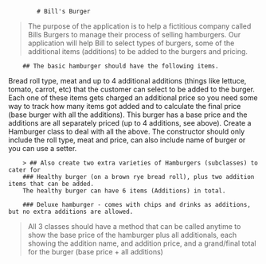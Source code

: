 		    # Bill's Burger 
     
>  The purpose of the application is to help a fictitious company called Bills Burgers to manage their process of selling hamburgers.
>  Our application will help Bill to select types of burgers, some of the additional items (additions) to be added to the burgers and pricing.
        
        ## The basic hamburger should have the following items.
 Bread roll type, meat and up to 4 additional additions (things like lettuce, tomato, carrot, etc) that the customer can select to be added to the burger.
 Each one of these items gets charged an additional price so you need some way to track how many items got added
 and to calculate the final price (base burger with all the additions).
 This burger has a base price and the additions are all separately priced (up to 4 additions, see above).
 Create a Hamburger class to deal with all the above. The constructor should only include the roll type, meat and price, can also include name of burger or you 
 can use a setter.
          
        > ## Also create two extra varieties of Hamburgers (subclasses) to cater for 
        ### Healthy burger (on a brown rye bread roll), plus two addition items that can be added.
        The healthy burger can have 6 items (Additions) in total.
        
        ### Deluxe hamburger - comes with chips and drinks as additions, but no extra additions are allowed.
        
> All 3 classes should have a method that can be called anytime to show the base price of the hamburger plus all additionals, each showing the addition name, and addition price, and a grand/final total for the
  burger (base price + all additions)
  
